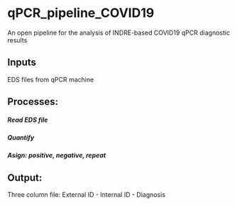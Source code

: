 # qPCR_pipeline_COVID19
An open pipeline for the analysis of INDRE-based COVID19 qPCR diagnostic results

## Inputs

EDS files from qPCR machine

## Processes:

##### Read EDS file 

##### Quantify

##### Asign: positive, negative, repeat

## Output:

Three column file: External ID - Internal ID - Diagnosis
